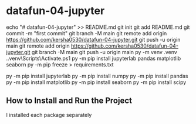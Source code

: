 # datafun-04-jupyter
echo "# datafun-04-jupyter" >> README.md
git init
git add README.md
git commit -m "first commit"
git branch -M main
git remote add origin https://github.com/kersha0530/datafun-04-jupyter.git
git push -u origin main
git remote add origin https://github.com/kersha0530/datafun-04-jupyter.git
git branch -M main
git push -u origin main
py -m venv .venv
.\.venv\Scripts\Activate.ps1
py -m pip install jupyterlab pandas matplotlib seaborn
py -m pip freeze > requirements.txt

py -m pip install jupyterlab
py -m pip install numpy
py -m pip install pandas
py -m pip install matplotlib 
py -m pip install seaborn
py -m pip install scipy

## How to Install and Run the Project
I installed each package separately
